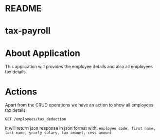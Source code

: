 # README

# tax-payroll
# About Application

This application will provides the employee details and also all employees tax details.

# Actions

Apart from the CRUD operations we have an action to show all employees tax details

`GET /employees/tax_deduction
`

It will return json response in json format with:
`
employee code, first name, last name, yearly salary, tax amount, cess amount
`
